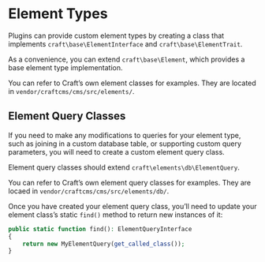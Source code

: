 Element Types
=============

Plugins can provide custom element types by creating a class that implements `craft\base\ElementInterface` and `craft\base\ElementTrait`.

As a convenience, you can extend `craft\base\Element`, which provides a base element type implementation.

You can refer to Craft’s own element classes for examples. They are located in `vendor/craftcms/cms/src/elements/`.

## Element Query Classes

If you need to make any modifications to queries for your element type, such as joining in a custom database table, or supporting custom query parameters, you will need to create a custom element query class.

Element query classes should extend `craft\elements\db\ElementQuery`.

You can refer to Craft’s own element query classes for examples. They are locaed in `vendor/craftcms/cms/src/elements/db/`.

Once you have created your element query class, you’ll need to update your element class’s static `find()` method to return new instances of it:

```php
public static function find(): ElementQueryInterface
{
    return new MyElementQuery(get_called_class());
}
```
